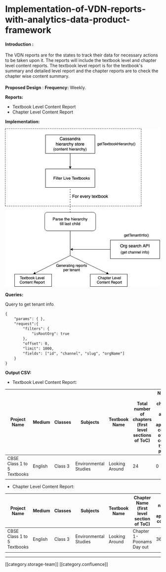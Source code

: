# Implementation-of-VDN-reports-with-analytics-data-product-framework

#### **Introduction** :

The VDN reports are for the states to track their data for necessary actions to be taken upon it. The reports will include the textbook level and chapter level content reports. The textbook level report is for the textbook's summary and detailed level report and the chapter reports are to check the chapter wise content summary.

####

**Proposed Design** : **Frequency:** Weekly.

**Reports:**

* Textbook Level Content Report
* Chapter Level Content Report

**Implementation:**

![](<../../../../../../.gitbook/assets/vdn-2(2) (1).png>)

**Queries:**

Query to get tenant info

```
{
    "params": { },
    "request":{
        "filters": {
            "isRootOrg": true
        },
        "offset": 0,
        "limit": 1000,
        "fields": ["id", "channel", "slug", "orgName"]
    }
}
```

**Output CSV:**

* Textbook Level Content Report:

| **Project Name**            | **Medium** | **Classes** | **Subjects**          | **Textbook Name** | **Total number of chapters (first level sections of ToC)** | **Number of chapters with atleast one approved content of each content type in project** | **Number of chapters with atleast one approved content** | **Total number of approved contents** | **Total number of approved contents of content type - Focus Spot** |
| --------------------------- | ---------- | ----------- | --------------------- | ----------------- | ---------------------------------------------------------- | ---------------------------------------------------------------------------------------- | -------------------------------------------------------- | ------------------------------------- | ------------------------------------------------------------------ |
| CBSE Class 1 to 5 Textbooks | English    | Class 3     | Environmental Studies | Looking Around    | 24                                                         | 0                                                                                        | 9                                                        | 183                                   | 8                                                                  |
|                             |            |             |                       |                   |                                                            |                                                                                          |                                                          |                                       |                                                                    |

* Chapter Level Content Report:

| **Project Name**            | **Medium** | **Classes** | **Subjects**          | **Textbook Name** | **Chapter Name (first level section of ToC)** | **Total number of approved contents** | **Total number of approved contents of content type - (List of contentTypes)** |
| --------------------------- | ---------- | ----------- | --------------------- | ----------------- | --------------------------------------------- | ------------------------------------- | ------------------------------------------------------------------------------ |
| CBSE Class 1 to 5 Textbooks | English    | Class 3     | Environmental Studies | Looking Around    | Chapter 1- Poonams Day out                    | 36                                    |                                                                                |
|                             |            |             |                       |                   |                                               |                                       |                                                                                |

***

\[\[category.storage-team]] \[\[category.confluence]]
